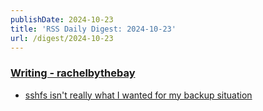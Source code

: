 ```yaml
---
publishDate: 2024-10-23
title: 'RSS Daily Digest: 2024-10-23'
url: /digest/2024-10-23
---
```


### [Writing - rachelbythebay](https://rachelbythebay.com/w/)

  * [sshfs isn't really what I wanted for my backup situation](https://rachelbythebay.com/w/2024/10/22/nofs/)
  
